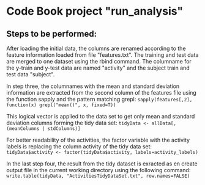 # Code Book project "run_analysis"

## Steps to be performed: 
After loading the initial data, the columns are renamed according to the feature information loaded from file "features.txt". 
The training and test data are merged to one dataset using the rbind command. The columname for the y-train and y-test data are named "activity" and the subject train and test data "subject". 

In step three, the columnames with the mean and standard deviation information are extracted from the second column of the features file using the function sapply and the pattern matching grepl: 
`sapply(features[,2], function(x) grepl("mean()", x, fixed=T))`

This logical vector is applied to the data set to get only mean and standard deviation columns forming the tidy data set:
`tidyData <- allData[, (meanColumns | stdColumns)]`

For better readability of the activities, the factor variable with the activity labels is replacing the column activity of the tidy data set:
`tidyData$activity <- factor(tidyData$activity, labels=activity_labels)`

In the last step four, the result from the tidy dataset is exracted as en create output file in the current working directory using the following command:
`write.table(tidyData, "ActivitiesTidyDataSet.txt", row.names=FALSE)`
